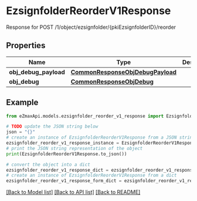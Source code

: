 # EzsignfolderReorderV1Response

Response for POST /1/object/ezsignfolder/{pkiEzsignfolderID}/reorder

## Properties

Name | Type | Description | Notes
------------ | ------------- | ------------- | -------------
**obj_debug_payload** | [**CommonResponseObjDebugPayload**](CommonResponseObjDebugPayload.md) |  | 
**obj_debug** | [**CommonResponseObjDebug**](CommonResponseObjDebug.md) |  | [optional] 

## Example

```python
from eZmaxApi.models.ezsignfolder_reorder_v1_response import EzsignfolderReorderV1Response

# TODO update the JSON string below
json = "{}"
# create an instance of EzsignfolderReorderV1Response from a JSON string
ezsignfolder_reorder_v1_response_instance = EzsignfolderReorderV1Response.from_json(json)
# print the JSON string representation of the object
print(EzsignfolderReorderV1Response.to_json())

# convert the object into a dict
ezsignfolder_reorder_v1_response_dict = ezsignfolder_reorder_v1_response_instance.to_dict()
# create an instance of EzsignfolderReorderV1Response from a dict
ezsignfolder_reorder_v1_response_form_dict = ezsignfolder_reorder_v1_response.from_dict(ezsignfolder_reorder_v1_response_dict)
```
[[Back to Model list]](../README.md#documentation-for-models) [[Back to API list]](../README.md#documentation-for-api-endpoints) [[Back to README]](../README.md)


